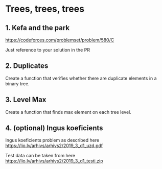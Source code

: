# Trees, trees, trees

## 1. Kefa and the park

https://codeforces.com/problemset/problem/580/C

Just reference to your solution in the PR

## 2. Duplicates

Create a function that verifies whether there are duplicate elements in a binary tree.

## 3. Level Max

Create a function that finds max element on each tree level.

## 4. (optional) Ingus koeficients

Ingus koeficients problem as described here https://lio.lv/arhivs/arhivs2/2019_3_d1_uzd.pdf

Test data can be taken from here https://lio.lv/arhivs/arhivs2/2019_3_d1_testi.zip
